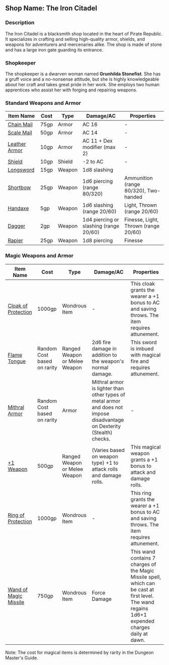 ## Shop Name: The Iron Citadel

### Description
The Iron Citadel is a blacksmith shop located in the heart of Pirate Republic. It specializes in crafting and selling high-quality armor, shields, and weapons for adventurers and mercenaries alike. The shop is made of stone and has a large iron gate guarding its entrance.

### Shopkeeper
The shopkeeper is a dwarven woman named **Grunhilda Stonefist**. She has a gruff voice and a no-nonsense attitude, but she is highly knowledgeable about her craft and takes great pride in her work. She employs two human apprentices who assist her with forging and repairing weapons.

### Standard Weapons and Armor 

| Item Name | Cost | Type | Damage/AC | Properties |
| --- | --- | --- | --- | --- |
| [Chain Mail](https://www.dndbeyond.com/equipment/chain-mail) | 75gp | Armor | AC 16 | - |
| [Scale Mail](https://www.dndbeyond.com/equipment/scale-mail) | 50gp | Armor | AC 14 | - |
| [Leather Armor](https://www.dndbeyond.com/equipment/leather-armor) | 10gp | Armor | AC 11 + Dex modifier (max 2) | - |
| [Shield](https://www.dndbeyond.com/equipment/shield) | 10gp | Shield |-2 to AC| - |
| [Longsword](https://www.dndbeyond.com/equipment/longsword)|15gp|Weapon|1d8 slashing||
|[Shortbow](https://www.dndbeyond.com/equipment/shortbow)|25gp|Weapon|1d6 piercing (range 80/320)|Ammunition (range 80/320), Two-handed|
|[Handaxe](https://www.dndbeyond.com/equipment/handaxe)|5gp|Weapon|1d6 slashing (range 20/60)|Light, Thrown (range 20/60)|
|[Dagger](https://www.dndbeyond.com/equipment/dagger)|2gp|Weapon|1d4 piercing or slashing (range 20/60)|Finesse, Light, Thrown (range 20/60)|
|[Rapier](https://www.dndbeyond.com/equipment/rapier)|25gp|Weapon|1d8 piercing|Finesse|

### Magic Weapons and Armor 

| Item Name | Cost | Type | Damage/AC | Properties |
| --- | --- | --- | --- | --- |
|[Cloak of Protection](https://www.dndbeyond.com/magic-items/cloak-of-protection)|1000gp| Wondrous Item|-|This cloak grants the wearer a +1 bonus to AC and saving throws. The item requires attunement.|
|[Flame Tongue](https://www.dndbeyond.com/magic-items/flame-tongue)|Random Cost based on rarity|Ranged Weapon or Melee Weapon|2d6 fire damage in addition to the weapon's normal damage.|This sword is imbued with magical fire and requires attunement.|
|[Mithral Armor](https://www.dndbeyond.com/magic-items/mithral-armor)|Random Cost based on rarity|Armor|Mithral armor is lighter than other types of metal armor and does not impose disadvantage on Dexterity (Stealth) checks.|-|
|[+1 Weapon](https://www.dndbeyond.com/magic-items/+1-weapon)|500gp|Ranged Weapon or Melee Weapon|(Varies based on weapon type) +1 to attack rolls and damage rolls.|This magical weapon grants a +1 bonus to attack and damage rolls.|
|[Ring of Protection](https://www.dndbeyond.com/magic-items/ring-of-protection)|1000gp|Wondrous Item|-|This ring grants the wearer a +1 bonus to AC and saving throws. The item requires attunement.|
|[Wand of Magic Missile](https://www.dndbeyond.com/magic-items/wand-of-magic-missile)|750gp|Wondrous Item|Force Damage|This wand contains 7 charges of the Magic Missile spell, which can be cast at first level. The wand regains 1d6+1 expended charges daily at dawn.|

Note: The cost for magical items is determined by rarity in the Dungeon Master's Guide.
